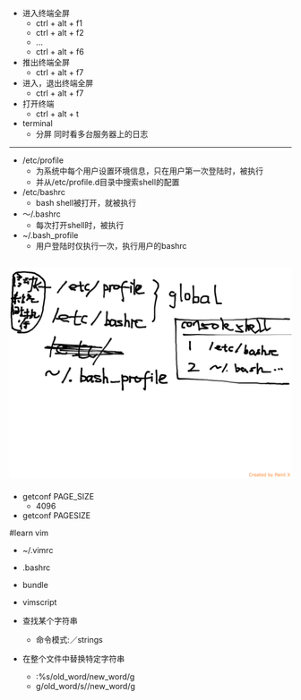 + 进入终端全屏
	+ ctrl + alt + f1
	+ ctrl + alt + f2
	+  ...
	+ ctrl + alt + f6
+ 推出终端全屏
	+ ctrl + alt + f7
+ 进入，退出终端全屏
	+ ctrl + alt + f7
+ 打开终端
	+ ctrl + alt + t
+ terminal
	+ 分屏	同时看多台服务器上的日志

-----
+ /etc/profile
	+ 为系统中每个用户设置环境信息，只在用户第一次登陆时，被执行
	+ 并从/etc/profile.d目录中搜索shell的配置
+ /etc/bashrc
	+ bash shell被打开，就被执行
+ ～/.bashrc
	+ 每次打开shell时，被执行
+ ~/.bash_profile
	+ 用户登陆时仅执行一次，执行用户的bashrc

![image](linux-bash.png)
-----

+ getconf PAGE_SIZE
	+ 4096
+ getconf PAGESIZE

#learn vim

+ ~/.vimrc
+ .bashrc
+ bundle
+ vimscript


+ 查找某个字符串
  + 命令模式:／strings
+ 在整个文件中替换特定字符串
  + :%s/old_word/new_word/g
  + g/old_word/s//new_word/g